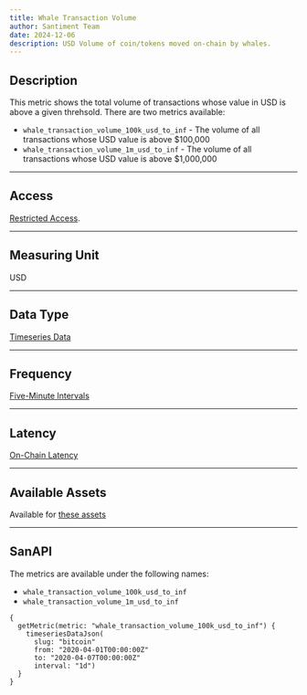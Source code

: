 ```yaml
---
title: Whale Transaction Volume
author: Santiment Team
date: 2024-12-06
description: USD Volume of coin/tokens moved on-chain by whales.
---
```


## Description

This metric shows the total volume of transactions whose value in USD is above a given threhsold.
There are two metrics available:
- `whale_transaction_volume_100k_usd_to_inf` - The volume of all transactions whose USD value is above $100,000
- `whale_transaction_volume_1m_usd_to_inf` - The volume of all transactions whose USD value is above $1,000,000
---

## Access

[Restricted Access](/metrics/details/access#restricted-access).

---

## Measuring Unit

USD

---

## Data Type

[Timeseries Data](/metrics/details/data-type#timeseries-data)

---

## Frequency

[Five-Minute Intervals](/metrics/details/frequency#five-minute-frequency)

---

## Latency

[On-Chain Latency](/metrics/details/latency#on-chain-latency)

---

## Available Assets

Available for [these
assets](<https://api.santiment.net/graphiql?variables=&query=%7B%0A%20%20getMetric(metric%3A%20%22whale_transaction_volume_100k_usd_to_inf%22)%20%7B%0A%20%20%20%20metadata%20%7B%0A%20%20%20%20%20%20availableSlugs%0A%20%20%20%20%7D%0A%20%20%7D%0A%7D%0A>)

---

## SanAPI

The metrics are available under the following names:
- `whale_transaction_volume_100k_usd_to_inf`
- `whale_transaction_volume_1m_usd_to_inf`

```graphql-explorer
{
  getMetric(metric: "whale_transaction_volume_100k_usd_to_inf") {
    timeseriesDataJson(
      slug: "bitcoin"
      from: "2020-04-01T00:00:00Z"
      to: "2020-04-07T00:00:00Z"
      interval: "1d")
  }
}
```
